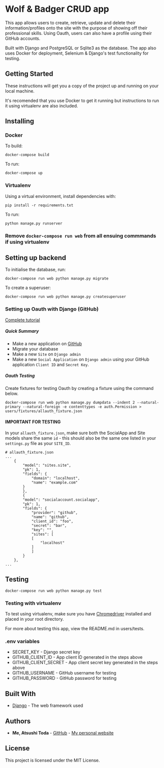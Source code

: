 
# Wolf & Badger CRUD app

This app allows users to create, retrieve, update and delete their information/profiles onto the site with the purpose
of showing off their professional skills. Using Oauth, users can also have a profile using their GitHub accounts.

Built with Django and PostgreSQL or Sqlite3 as the database. The app also uses Docker for deployment, Selenium & Django's
test functionality for testing.


## Getting Started

These instructions will get you a copy of the project up and running on your local machine.

It's recomended that you use Docker to get it running but instructions to run it using virtualenv are also included.


## Installing
### Docker
To build:
```
docker-compose build
```

To run:
```
docker-compose up
```

### Virtualenv

Using a virtual environment, install dependencies with:
```
pip install -r requirements.txt
```

To run:
```
python manage.py runserver
```

### Remove `docker-compose run web` from all ensuing commmands if using virtualenv

## Setting up backend
To initialise the database, run:
```
docker-compose run web python manage.py migrate
```

To create a superuser:
```
docker-compose run web python manage.py createsuperuser
```

### Setting up Oauth with Django (GitHub)
[Complete tutorial](https://wsvincent.com/django-allauth-tutorial/)

##### Quick Summary
- Make a new application on [GitHub](https://github.com/settings/applications/new)
- Migrate your database
- Make a new `Site` on `Django admin`
- Make a new `Social Application` on `Django admin` using your GitHub application `Client ID` and `Secret Key`.

##### Oauth Testing
Create fixtures for testing Oauth by creating a fixture using the command below.

```
docker-compose run web python manage.py dumpdata --indent 2 --natural-primary --natural-foreign -e contenttypes -e auth.Permission > users/fixtures/allauth_fixture.json
```

#### IMPORTANT FOR TESTING
In your `allauth_fixture.json`, make sure both the SocialApp and Site models share the same `id` - this should also be the same one listed in your `settings.py` file as your `SITE_ID`.

```
# allauth_fixture.json
...
    {
        "model": "sites.site",
        "pk": 1,
        "fields": {
            "domain": "localhost",
            "name": "example.com"
        }
        },
        {
        "model": "socialaccount.socialapp",
        "pk": 1,
        "fields": {
            "provider": "github",
            "name": "github",
            "client_id": "foo",
            "secret": "bar",
            "key": "",
            "sites": [
            [
                "localhost"
            ]
            ]
        }
    },
...
```
## Testing
```
docker-compose run web python manage.py test
```

### Testing with virtualenv
To test using virtualenv, make sure you have [Chromedriver](https://sites.google.com/a/chromium.org/chromedriver/) installed and placed in your root directory.

For more about testing this app, view the README.md in users/tests.

### .env variables
* SECRET_KEY - Django secret key
* GITHUB_CLIENT_ID - App client ID generated in the steps above
* GITHUB_CLIENT_SECRET - App client secret key generated in the steps above
* GITHUB_USERNAME - GitHub username for testing
* GITHUB_PASSWORD - GitHub password for testing


## Built With

* [Django](https://docs.djangoproject.com/en/2.2/) - The web framework used


## Authors

* **Me, Atsushi Toda** - [GitHub](https://github.com/todaatsushi) - [My personal website](https://www.atsushi.dev)

## License

This project is licensed under the MIT License.
